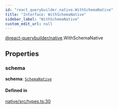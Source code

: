 ```yaml
---
id: "react_querybuilder_native.WithSchemaNative"
title: "Interface: WithSchemaNative"
sidebar_label: "WithSchemaNative"
custom_edit_url: null
---
```


[@react-querybuilder/native](../modules/react_querybuilder_native.md).WithSchemaNative

## Properties

### schema

 **schema**: [`SchemaNative`](react_querybuilder_native.SchemaNative.md)

#### Defined in

[native/src/types.ts:30](https://github.com/react-querybuilder/react-querybuilder/blob/55590db8/packages/native/src/types.ts#L30)
